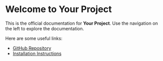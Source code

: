 
# Welcome to Your Project

This is the official documentation for **Your Project**. Use the navigation on the left to explore the documentation.

Here are some useful links:
- [GitHub Repository](https://kbs0799.github.io/Clitest/)
- [Installation Instructions](installation.md)
